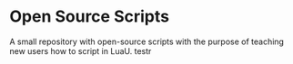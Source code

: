 # Open Source Scripts
A small repository with open-source scripts with the purpose of teaching new users how to script in LuaU.
testr
